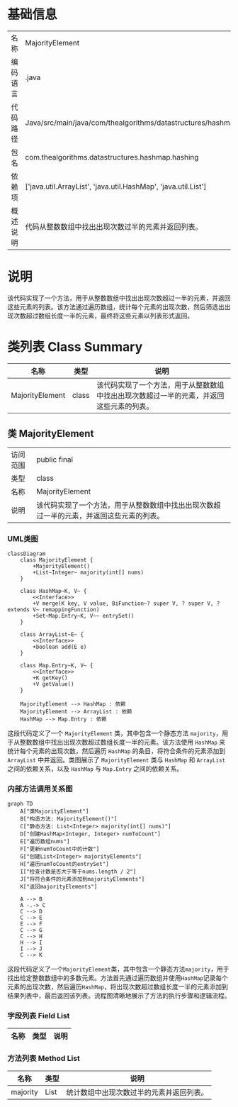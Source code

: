 # 基础信息

|      |      |
|------|------|
| 名称 | MajorityElement |
| 编码语言 | .java |
| 代码路径 | Java/src/main/java/com/thealgorithms/datastructures/hashmap/hashing/MajorityElement.java |
| 包名 | com.thealgorithms.datastructures.hashmap.hashing |
| 依赖项 | ['java.util.ArrayList', 'java.util.HashMap', 'java.util.List'] |
| 概述说明 | 代码从整数数组中找出出现次数过半的元素并返回列表。 |

# 说明

该代码实现了一个方法，用于从整数数组中找出出现次数超过一半的元素，并返回这些元素的列表。该方法通过遍历数组，统计每个元素的出现次数，然后筛选出出现次数超过数组长度一半的元素，最终将这些元素以列表形式返回。

# 类列表 Class Summary

| 名称   | 类型  | 说明 |
|-------|------|-------------|
| MajorityElement | class | 该代码实现了一个方法，用于从整数数组中找出出现次数超过一半的元素，并返回这些元素的列表。 |



## 类 MajorityElement

|      |      |
|------|------|
| 访问范围 | public final |
| 类型 | class |
| 名称 | MajorityElement |
| 说明 | 该代码实现了一个方法，用于从整数数组中找出出现次数超过一半的元素，并返回这些元素的列表。 |


### UML类图

```mermaid
classDiagram
    class MajorityElement {
        +MajorityElement()
        +List~Integer~ majority(int[] nums)
    }

    class HashMap~K, V~ {
        <<Interface>>
        +V merge(K key, V value, BiFunction~? super V, ? super V, ? extends V~ remappingFunction)
        +Set~Map.Entry~K, V~~ entrySet()
    }

    class ArrayList~E~ {
        <<Interface>>
        +boolean add(E e)
    }

    class Map.Entry~K, V~ {
        <<Interface>>
        +K getKey()
        +V getValue()
    }

    MajorityElement --> HashMap : 依赖
    MajorityElement --> ArrayList : 依赖
    HashMap --> Map.Entry : 依赖
```

这段代码定义了一个 `MajorityElement` 类，其中包含一个静态方法 `majority`，用于从整数数组中找出出现次数超过数组长度一半的元素。该方法使用 `HashMap` 来统计每个元素的出现次数，然后遍历 `HashMap` 的条目，将符合条件的元素添加到 `ArrayList` 中并返回。类图展示了 `MajorityElement` 类与 `HashMap` 和 `ArrayList` 之间的依赖关系，以及 `HashMap` 与 `Map.Entry` 之间的依赖关系。


### 内部方法调用关系图

```mermaid
graph TD
    A["类MajorityElement"]
    B["构造方法: MajorityElement()"]
    C["静态方法: List<Integer> majority(int[] nums)"]
    D["创建HashMap<Integer, Integer> numToCount"]
    E["遍历数组nums"]
    F["更新numToCount中的计数"]
    G["创建List<Integer> majorityElements"]
    H["遍历numToCount的entrySet"]
    I["检查计数是否大于等于nums.length / 2"]
    J["将符合条件的元素添加到majorityElements"]
    K["返回majorityElements"]

    A --> B
    A -.-> C
    C --> D
    C --> E
    E --> F
    C --> G
    C --> H
    H --> I
    I --> J
    C --> K
```

这段代码定义了一个`MajorityElement`类，其中包含一个静态方法`majority`，用于找出给定整数数组中的多数元素。方法首先通过遍历数组并使用`HashMap`记录每个元素的出现次数，然后遍历`HashMap`，将出现次数超过数组长度一半的元素添加到结果列表中，最后返回该列表。流程图清晰地展示了方法的执行步骤和逻辑流程。

### 字段列表 Field List

| 名称  | 类型  | 说明 |
|-------|-------|------|

### 方法列表 Method List

| 名称  | 类型  | 说明 |
|-------|-------|------|
| majority | List<Integer> | 统计数组中出现次数过半的元素并返回列表。 |




